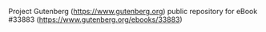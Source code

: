 Project Gutenberg (https://www.gutenberg.org) public repository for eBook #33883 (https://www.gutenberg.org/ebooks/33883)
